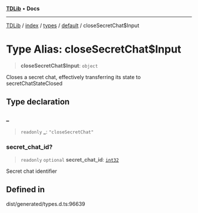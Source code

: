 [**TDLib**](../../../../../../README.md) • **Docs**

***

[TDLib](../../../../../../modules.md) / [index](../../../../../README.md) / [types](../../../README.md) / [default](../README.md) / closeSecretChat$Input

# Type Alias: closeSecretChat$Input

> **closeSecretChat$Input**: `object`

Closes a secret chat, effectively transferring its state to secretChatStateClosed

## Type declaration

### \_

> `readonly` **\_**: `"closeSecretChat"`

### secret\_chat\_id?

> `readonly` `optional` **secret\_chat\_id**: [`int32`](int32-1.md)

Secret chat identifier

## Defined in

dist/generated/types.d.ts:96639
